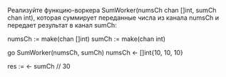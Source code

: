 Реализуйте функцию-воркера SumWorker(numsCh chan []int, sumCh chan int), 
которая суммирует переданные числа из канала numsCh и передает результат в канал sumCh:

numsCh := make(chan []int)
sumCh := make(chan int)
 
go SumWorker(numsCh, sumCh)
numsCh <- []int{10, 10, 10}
 
res := <- sumCh // 30
